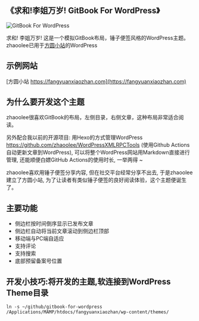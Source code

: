 ## 《求和!李姐万岁! GitBook For WordPress》


![GitBook For WordPress](https://raw.githubusercontent.com/zhaoolee/gitbook-for-wordpress/main/screenshot.jpg)

求和! 李姐万岁! 这是一个模拟GitBook布局，锤子便签风格的WordPress主题。zhaoolee已用于[方圆小站](https://fangyuanxiaozhan.com)的WordPress

## 示例网站

[方圆小站 https://fangyuanxiaozhan.com](https://fangyuanxiaozhan.com)



## 为什么要开发这个主题

zhaoolee很喜欢GitBook的布局，左侧目录，右侧文章，这种布局非常适合阅读。

另外配合我以前的开源项目: 用Hexo的方式管理WordPress https://github.com/zhaoolee/WordPressXMLRPCTools (使用Github Actions自动更新文章到WordPress), 可以将整个WordPress网站用Markdown直接进行管理, 还能顺便白嫖GitHub Actions的使用时长, 一举两得 ~

zhaoolee喜欢用锤子便签分享内容, 但在社交平台经常分享不出去, 于是zhaoolee建立了方圆小站, 为了让读者有类似锤子便签的良好阅读体验，这个主题便诞生了。

## 主要功能

- 侧边栏按时间倒序显示已发布文章
- 侧边栏自动将当前文章滚动到侧边栏顶部
- 移动端与PC端自适应
- 支持评论
- 支持搜索
- 底部预留备案号位置


## 开发小技巧:将开发的主题,软连接到WordPress Theme目录

```shell
ln -s ~/github/gitbook-for-wordpress /Applications/MAMP/htdocs/fangyuanxiaozhan/wp-content/themes/
```